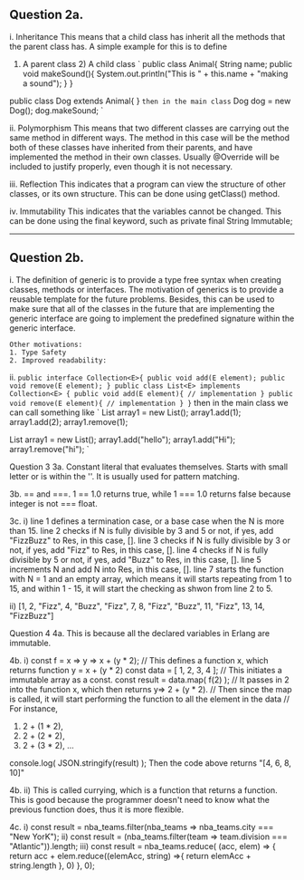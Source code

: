 ## Question 2a. 
i. Inheritance 
This means that a child class has inherit all the methods that the parent class has. A simple example for this is to define 
1) A parent class 2) A child class
`
public class Animal{
    String name;
    public void makeSound(){
        System.out.println("This is " + this.name + "making a sound");
    }
}

public class Dog extends Animal{
}
`
then in the main class
`
Dog dog = new Dog();
dog.makeSound;
`

ii. Polymorphism
    This means that two different classes are carrying out the same method in different ways. The method in this case will 
    be the method both of these classes have inherited from their parents, and have implemented the method in their 
    own classes. Usually @Override will be included to justify properly, even though it is not necessary.

iii. Reflection
    This indicates that a program can view the structure of other classes, or its own structure. This can be done using 
    getClass() method. 

iv. Immutability
    This indicates that the variables cannot be changed. This can be done using the final keyword, such as 
    private final String Immutable;

<hr/>

## Question 2b.
i. The definition of generic is to provide a type free syntax when creating classes, methods or interfaces.
The motivation of generics is to provide a reusable template for the future problems. Besides, this can be used to make 
sure that all of the classes in the future that are implementing the generic interface are going to implement the 
predefined signature within the generic interface. 

    Other motivations:
    1. Type Safety
    2. Improved readability:

ii. 
`
public interface Collection<E>{
    public void add(E element);
    public void remove(E element);
}
public class List<E> implements Collection<E> {
    public void add(E element){
        // implementation
    }
    public void remove(E element){
        // implementation
    }
}
`
then in the main class we can call something like 
`
List <Integer> array1 = new List<Integer>();
array1.add(1);
array1.add(2);
array1.remove(1);

List <String> array1 = new List<String>();
array1.add("hello");
array1.add("Hi");
array1.remove("hi");
`

Question 3
3a. Constant literal that evaluates themselves.
    Starts with small letter or is within the ''. It is usually used for pattern matching.

3b. == and ===. 1 == 1.0 returns true, while 1 === 1.0 returns false because integer is not === float. 

3c. 
i)
line 1 defines a termination case, or a base case when the N is more than 15. 
line 2 checks if N is fully divisible by 3 and 5 or not, if yes, add "FizzBuzz" to Res, in this case, [].
line 3 checks if N is fully divisible by 3 or not, if yes, add "Fizz" to Res, in this case, [].
line 4 checks if N is fully divisible by 5 or not, if yes, add "Buzz" to Res, in this case, [].
line 5 increments N and add N into Res, in this case, []. 
line 7 starts the function with N = 1 and an empty array, which means it will starts repeating from 1 to 15,
and within 1 - 15, it will start the checking as shwon from line 2 to 5. 

ii) [1, 2, "Fizz", 4, "Buzz", "Fizz", 7, 8, "Fizz", "Buzz", 11, "Fizz", 13, 14, "FizzBuzz"]


Question 4
4a. This is because all the declared variables in Erlang are immutable. 

4b. i)
const f = x => y => x + (y * 2); // This defines a function x, which returns function y = x + (y * 2)
const data = [ 1, 2, 3, 4 ]; // This initiates a immutable array as a const. 
const result = data.map( f(2) ); 
// It passes in 2 into the function x, which then returns y=> 2 + (y * 2).
// Then since the map is called, it will start performing the function to all the element in the data
// For instance, 
1. 2 + (1 * 2), 
2. 2 + (2 * 2), 
3. 2 + (3 * 2), 
...

console.log( JSON.stringify(result) );
Then the code above returns "[4, 6, 8, 10]"


4b. ii) This is called currying, which is a function that returns a function. This is good because the programmer doesn't
need to know what the previous function does, thus it is more flexible. 


4c. i) const result = nba_teams.filter(nba_teams => nba_teams.city === "New YorK");
    ii) const result = (nba_teams.filter(team => team.division === "Atlantic")).length;
    iii)
const result = 
nba_teams.reduce(
    (acc, elem) => {
            return acc + elem.reduce((elemAcc, string) =>{
                return elemAcc + string.length
            }, 0)
    }, 0);

